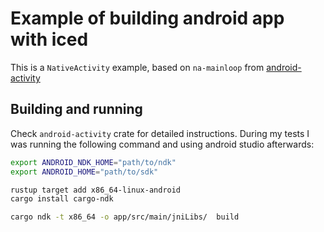 # Example of building android app with iced

This is a `NativeActivity` example, based on `na-mainloop` from
[android-activity](https://github.com/rust-mobile/android-activity)


## Building and running

Check `android-activity` crate for detailed instructions.
During my tests I was running the following command and using android studio afterwards:

```bash
export ANDROID_NDK_HOME="path/to/ndk"
export ANDROID_HOME="path/to/sdk"

rustup target add x86_64-linux-android
cargo install cargo-ndk

cargo ndk -t x86_64 -o app/src/main/jniLibs/  build
```
